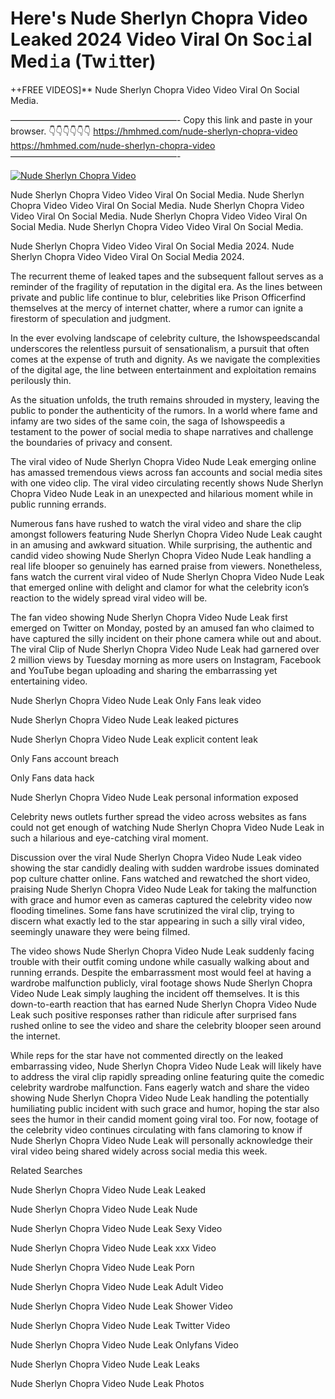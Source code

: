 # Here's Nude Sherlyn Chopra Video Leaked 2024 Video Viral On Soc𝚒al Med𝚒a (Tw𝚒tter)

++FREE VIDEOS]** Nude Sherlyn Chopra Video Video Viral On Social Media.

———————————————————-
Copy this link and paste in your browser.
👇👇👇👇👇👇
https://hmhmed.com/nude-sherlyn-chopra-video
https://hmhmed.com/nude-sherlyn-chopra-video
———————————————————-

[![Nude Sherlyn Chopra Video](https://i.imgur.com/dJHk4Zq.gif)](https://hmhmed.com/nude-sherlyn-chopra-video)

Nude Sherlyn Chopra Video Video Viral On Social Media. Nude Sherlyn Chopra Video Video Viral On Social Media. Nude Sherlyn Chopra Video Video Viral On Social Media. Nude Sherlyn Chopra Video Video Viral On Social Media. Nude Sherlyn Chopra Video Video Viral On Social Media.

Nude Sherlyn Chopra Video Video Viral On Social Media 2024. Nude Sherlyn Chopra Video Video Viral On Social Media 2024.

The recurrent theme of leaked tapes and the subsequent fallout serves as a reminder of the fragility of reputation in the digital era. As the lines between private and public life continue to blur, celebrities like Prison Officerfind themselves at the mercy of internet chatter, where a rumor can ignite a firestorm of speculation and judgment.

In the ever evolving landscape of celebrity culture, the Ishowspeedscandal underscores the relentless pursuit of sensationalism, a pursuit that often comes at the expense of truth and dignity. As we navigate the complexities of the digital age, the line between entertainment and exploitation remains perilously thin.

As the situation unfolds, the truth remains shrouded in mystery, leaving the public to ponder the authenticity of the rumors. In a world where fame and infamy are two sides of the same coin, the saga of Ishowspeedis a testament to the power of social media to shape narratives and challenge the boundaries of privacy and consent.

The viral video of Nude Sherlyn Chopra Video Nude Leak emerging online has amassed tremendous views across fan accounts and social media sites with one video clip. The viral video circulating recently shows Nude Sherlyn Chopra Video Nude Leak in an unexpected and hilarious moment while in public running errands.

Numerous fans have rushed to watch the viral video and share the clip amongst followers featuring Nude Sherlyn Chopra Video Nude Leak caught in an amusing and awkward situation. While surprising, the authentic and candid video showing Nude Sherlyn Chopra Video Nude Leak handling a real life blooper so genuinely has earned praise from viewers. Nonetheless, fans watch the current viral video of Nude Sherlyn Chopra Video Nude Leak that emerged online with delight and clamor for what the celebrity icon’s reaction to the widely spread viral video will be.

The fan video showing Nude Sherlyn Chopra Video Nude Leak first emerged on Twitter on Monday, posted by an amused fan who claimed to have captured the silly incident on their phone camera while out and about. The viral Clip of Nude Sherlyn Chopra Video Nude Leak had garnered over 2 million views by Tuesday morning as more users on Instagram, Facebook and YouTube began uploading and sharing the embarrassing yet entertaining video.

Nude Sherlyn Chopra Video Nude Leak Only Fans leak video

Nude Sherlyn Chopra Video Nude Leak leaked pictures

Nude Sherlyn Chopra Video Nude Leak explicit content leak

Only Fans account breach

Only Fans data hack

Nude Sherlyn Chopra Video Nude Leak personal information exposed

Celebrity news outlets further spread the video across websites as fans could not get enough of watching Nude Sherlyn Chopra Video Nude Leak in such a hilarious and eye-catching viral moment.

Discussion over the viral Nude Sherlyn Chopra Video Nude Leak video showing the star candidly dealing with sudden wardrobe issues dominated pop culture chatter online. Fans watched and rewatched the short video, praising Nude Sherlyn Chopra Video Nude Leak for taking the malfunction with grace and humor even as cameras captured the celebrity video now flooding timelines. Some fans have scrutinized the viral clip, trying to discern what exactly led to the star appearing in such a silly viral video, seemingly unaware they were being filmed.

The video shows Nude Sherlyn Chopra Video Nude Leak suddenly facing trouble with their outfit coming undone while casually walking about and running errands. Despite the embarrassment most would feel at having a wardrobe malfunction publicly, viral footage shows Nude Sherlyn Chopra Video Nude Leak simply laughing the incident off themselves. It is this down-to-earth reaction that has earned Nude Sherlyn Chopra Video Nude Leak such positive responses rather than ridicule after surprised fans rushed online to see the video and share the celebrity blooper seen around the internet.

While reps for the star have not commented directly on the leaked embarrassing video, Nude Sherlyn Chopra Video Nude Leak will likely have to address the viral clip rapidly spreading online featuring quite the comedic celebrity wardrobe malfunction. Fans eagerly watch and share the video showing Nude Sherlyn Chopra Video Nude Leak handling the potentially humiliating public incident with such grace and humor, hoping the star also sees the humor in their candid moment going viral too. For now, footage of the celebrity video continues circulating with fans clamoring to know if Nude Sherlyn Chopra Video Nude Leak will personally acknowledge their viral video being shared widely across social media this week.

Related Searches

Nude Sherlyn Chopra Video Nude Leak Leaked

Nude Sherlyn Chopra Video Nude Leak Nude

Nude Sherlyn Chopra Video Nude Leak Sexy Video

Nude Sherlyn Chopra Video Nude Leak xxx Video

Nude Sherlyn Chopra Video Nude Leak Porn

Nude Sherlyn Chopra Video Nude Leak Adult Video

Nude Sherlyn Chopra Video Nude Leak Shower Video

Nude Sherlyn Chopra Video Nude Leak Twitter Video

Nude Sherlyn Chopra Video Nude Leak Onlyfans Video

Nude Sherlyn Chopra Video Nude Leak Leaks

Nude Sherlyn Chopra Video Nude Leak Photos